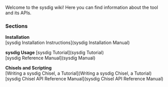 Welcome to the sysdig wiki!
Here you can find information about the tool and its APIs.
### Sections
**Installation**  
[sysdig Installation Instructions](sysdig Installation Manual)  

**sysdig Usage**
[sysdig Tutorial](sysdig Tutorial)  
[sysdig Reference Manual](sysdig Manual)  

**Chisels and Scripting**  
[Writing a sysdig Chisel, a Tutorial](Writing a sysdig Chisel, a Tutorial)  
[sysdig Chisel API Reference Manual](sysdig Chisel API Reference Manual)
